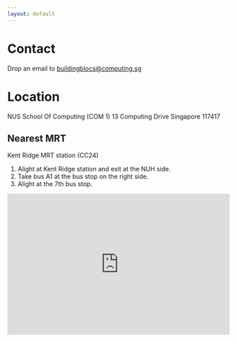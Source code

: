 ```yaml
---
layout: default
---
```


# Contact

Drop an email to [buildingblocs@computing.sg](mailto:buildingblocs@computing.sg)

# Location

NUS School Of Computing (COM 1) 
13 Computing Drive 
Singapore 117417

## Nearest MRT

Kent Ridge MRT station (CC24)

1. Alight at Kent Ridge station and exit at the NUH side. 
2. Take bus A1 at the bus stop on the right side.
3. Alight at the 7th bus stop.

<iframe width="100%" height="320" frameborder="0" style="border:0" src="https://www.google.com/maps/embed/v1/place?key=&q=NUS+School+Of+Computing" allowfullscreen></iframe>
